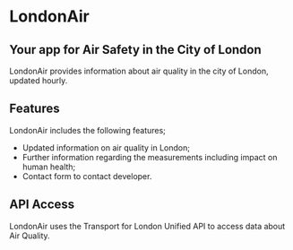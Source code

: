 # LondonAir
## Your app for Air Safety in the City of London

LondonAir provides information about air quality in the city of London, updated hourly. 

## Features

LondonAir includes the following features;

- Updated information on air quality in London;
- Further information regarding the measurements including impact on human health;
- Contact form to contact developer.


## API Access

LondonAir uses the Transport for London Unified API to access data about Air Quality.
